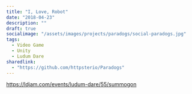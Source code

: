 ```yaml
---
title: "I, Love, Robot"
date: "2018-04-23"
description: ""
draft: true
socialimage: "/assets/images/projects/paradogs/social-paradogs.jpg"
tags:
  - Video Game
  - Unity
  - Ludum Dare
sharedlink: 
  - "https://github.com/httpsterio/Paradogs"
---
```


https://ldjam.com/events/ludum-dare/55/summogon

